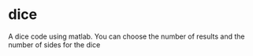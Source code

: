 # dice
A dice code using matlab. You can choose the number of results and the number of sides for the dice
